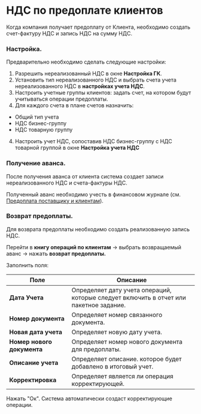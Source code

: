 # НДС по предоплате клиентов

Когда компания получает предоплату от Клиента, необходимо создать счет-фактуру НДС и запись НДС на сумму НДС. 

### **Настройка.** 

Предварительно необходимо сделать следующие настройки: 

1. Разрешить нереализованный НДС в окне **Настройка ГК**.
2. Установить тип нереализованного НДС и выбрать счета учета нереализованного НДС в **настройках учета НДС**.
3. Настроить учетные группы клиентов: задать счет, на котором будут учитываться операции предоплаты. 
4. Для каждого счета в плане счетов назначить: 

- Общий тип учета 
- НДС бизнес-группу  
- НДС товарную группу  

4. Настроить учет НДС, сопоставив НДС бизнес-группу с НДС товарной группой в окне **Настройка учета НДС**

### **Получение аванса.** 

После получения аванса от клиента система создает записи нереализованного НДС и счета-фактуры НДС. 

Полученный аванс необходимо учесть в финансовом журнале (см. [Предоплата поставщику и клиентам]()).

### **Возврат предоплаты.** 

Для возврата предоплаты необходимо создать реализованную запись НДС. 

Перейти в **книгу операций по клиентам** -> выбрать возвращаемый аванс -> нажать **возврат предоплаты.** 

Заполнить поля:

| Поле                       | Описание                                                     |
| -------------------------- | ------------------------------------------------------------ |
| **Дата Учета**             | Определяет дату учета операций, которые следует включить в отчет или пакетное задание. |
| **Номер документа**        | Определяет номер связанного документа.                       |
| **Новая дата учета**       | Определяет новую дату учета.                                 |
| **Номер нового документа** | Определяет номер нового документа для предоплаты.            |
| **Описание учета**         | Определяет описание. которое будет добавлено в итоговый учет. |
| **Корректировка**          | Определяет является ли операция корректирующей.              |

Нажать "Ок". Система автоматически создаст корректирующие операции.